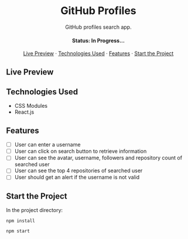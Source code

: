 <h1 align='center'>GitHub Profiles</h1>

<p align='center'>GitHub profiles search app.</p>

<h4 align='center'>Status: In Progress...</h4>

<p align='center'>
  <a href='live-preview'>Live Preview</a> ·
  <a href='technologies-used'>Technologies Used</a> ·
  <a href='features'>Features</a> ·
  <a href='start-the-project'>Start the Project</a>
</p>

## Live Preview

## Technologies Used

- CSS Modules
- React.js

## Features

- [ ] User can enter a username
- [ ] User can click on search button to retrieve information
- [ ] User can see the avatar, username, followers and repository count of searched user
- [ ] User can see the top 4 repositories of searched user
- [ ] User should get an alert if the username is not valid

## Start the Project

In the project directory:

`npm install`

`npm start`
